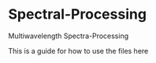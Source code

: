 # Spectral-Processing
Multiwavelength Spectra-Processing


This is a guide for how to use the files here